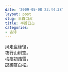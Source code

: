 ```yaml
---
date: '2009-05-08 23:44:38'
layout: post
slug: 半首口占
title: 半首口占
categories:
- 古诗
---
```

风走盘缘径，  
夜行山树空。  
梅痕初踏雪，  
踯躅赏白松。
